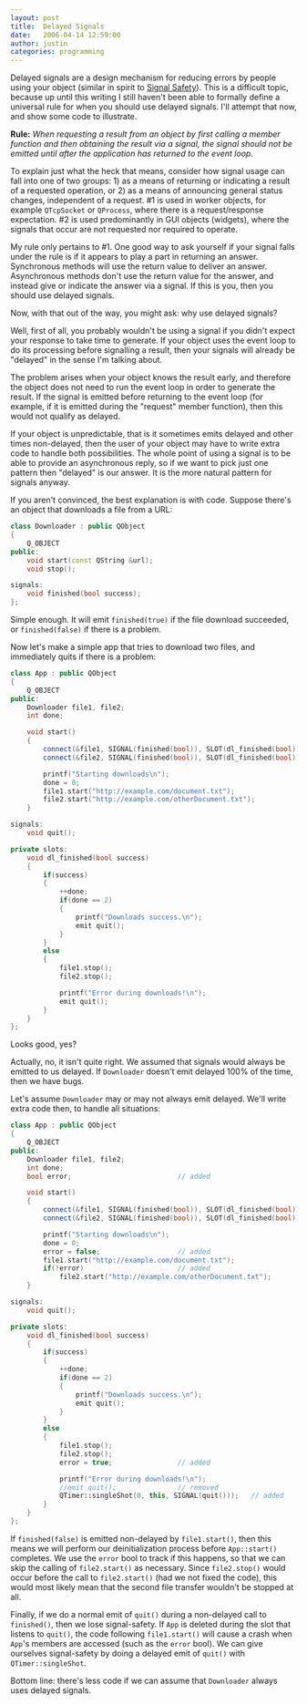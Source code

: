 ```yaml
---
layout: post
title:  Delayed Signals
date:   2006-04-14 12:59:00
author: justin
categories: programming
---
```

Delayed signals are a design mechanism for reducing errors by people using your object (similar in spirit to [Signal Safety][signal-safety]). This is a difficult topic, because up until this writing I still haven't been able to formally define a universal rule for when you should use delayed signals. I'll attempt that now, and show some code to illustrate.

<!--more-->

**Rule:** *When requesting a result from an object by first calling a member function and then obtaining the result via a signal, the signal should not be emitted until after the application has returned to the event loop.*

To explain just what the heck that means, consider how signal usage can fall into one of two groups: 1) as a means of returning or indicating a result of a requested operation, or 2) as a means of announcing general status changes, independent of a request. #1 is used in worker objects, for example `QTcpSocket` or `QProcess`, where there is a request/response expectation. #2 is used predominantly in GUI objects (widgets), where the signals that occur are not requested nor required to operate.

My rule only pertains to #1. One good way to ask yourself if your signal falls under the rule is if it appears to play a part in returning an answer. Synchronous methods will use the return value to deliver an answer. Asynchronous methods don't use the return value for the answer, and instead give or indicate the answer via a signal. If this is you, then you should use delayed signals.

Now, with that out of the way, you might ask: why use delayed signals?

Well, first of all, you probably wouldn't be using a signal if you didn't expect your response to take time to generate. If your object uses the event loop to do its processing before signalling a result, then your signals will already be "delayed" in the sense I'm talking about.

The problem arises when your object knows the result early, and therefore the object does not need to run the event loop in order to generate the result. If the signal is emitted before returning to the event loop (for example, if it is emitted during the "request" member function), then this would not qualify as delayed.

If your object is unpredictable, that is it sometimes emits delayed and other times non-delayed, then the user of your object may have to write extra code to handle both possibilities. The whole point of using a signal is to be able to provide an asynchronous reply, so if we want to pick just one pattern then "delayed" is our answer. It is the more natural pattern for signals anyway.

If you aren't convinced, the best explanation is with code. Suppose there's an object that downloads a file from a URL:

```c++
class Downloader : public QObject
{
    Q_OBJECT
public:
    void start(const QString &url);
    void stop();

signals:
    void finished(bool success);
};
```

Simple enough. It will emit `finished(true)` if the file download succeeded, or `finished(false)` if there is a problem.

Now let's make a simple app that tries to download two files, and immediately quits if there is a problem:

```c++
class App : public QObject
{
    Q_OBJECT
public:
    Downloader file1, file2;
    int done;

    void start()
    {
        connect(&file1, SIGNAL(finished(bool)), SLOT(dl_finished(bool)));
        connect(&file2, SIGNAL(finished(bool)), SLOT(dl_finished(bool)));

        printf("Starting downloads\n");
        done = 0;
        file1.start("http://example.com/document.txt");
        file2.start("http://example.com/otherDocument.txt");
    }

signals:
    void quit();

private slots:
    void dl_finished(bool success)
    {
        if(success)
        {
            ++done;
            if(done == 2)
            {
                printf("Downloads success.\n");
                emit quit();
            }
        }
        else
        {
            file1.stop();
            file2.stop();

            printf("Error during downloads!\n");
            emit quit();
        }
    }
};
```

Looks good, yes?

Actually, no, it isn't quite right. We assumed that signals would always be emitted to us delayed. If `Downloader` doesn't emit delayed 100% of the time, then we have bugs.

Let's assume `Downloader` may or may not always emit delayed. We'll write extra code then, to handle all situations:

```c++
class App : public QObject
{
    Q_OBJECT
public:
    Downloader file1, file2;
    int done;
    bool error;                          // added

    void start()
    {
        connect(&file1, SIGNAL(finished(bool)), SLOT(dl_finished(bool)));
        connect(&file2, SIGNAL(finished(bool)), SLOT(dl_finished(bool)));

        printf("Starting downloads\n");
        done = 0;
        error = false;                   // added
        file1.start("http://example.com/document.txt");
        if(!error)                       // added
            file2.start("http://example.com/otherDocument.txt");
    }

signals:
    void quit();

private slots:
    void dl_finished(bool success)
    {
        if(success)
        {
            ++done;
            if(done == 2)
            {
                printf("Downloads success.\n");
                emit quit();
            }
        }
        else
        {
            file1.stop();
            file2.stop();
            error = true;                // added

            printf("Error during downloads!\n");
            //emit quit();               // removed
            QTimer::singleShot(0, this, SIGNAL(quit()));   // added
        }
    }
};
```

If `finished(false)` is emitted non-delayed by `file1.start()`, then this means we will perform our deinitialization process before `App::start()` completes. We use the `error` bool to track if this happens, so that we can skip the calling of `file2.start()` as necessary. Since `file2.stop()` would occur before the call to `file2.start()` (had we not fixed the code), this would most likely mean that the second file transfer wouldn't be stopped at all.

Finally, if we do a normal emit of `quit()` during a non-delayed call to `finished()`, then we lose signal-safety. If `App` is deleted during the slot that listens to `quit()`, the code following `file1.start()` will cause a crash when `App`'s members are accessed (such as the `error` bool). We can give ourselves signal-safety by doing a delayed emit of `quit()` with `QTimer::singleShot`.

Bottom line: there's less code if we can assume that `Downloader` always uses delayed signals.

[signal-safety]: /2008/02/04/signal-safety-revised/
